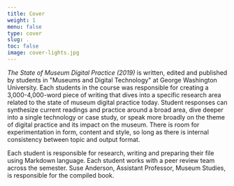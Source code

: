 ```yaml
---
title: Cover
weight: 1
menu: false
type: cover
slug: .
toc: false
image: cover-lights.jpg
---
```


*The State of Museum Digital Practice (2019)* is written, edited and published by students in "Museums and Digital Technology" at George Washington University. Each students in the course was responsible for creating a 3,000-4,000-word piece of writing that dives into a specific research area related to the state of museum digital practice today. Student responses can synthesize current readings and practice around a broad area, dive deeper into a single technology or case study, or speak more broadly on the theme of digital practice and its impact on the museum. There is room for experimentation in form, content and style, so long as there is internal consistency between topic and output format.

Each student is responsible for research, writing and preparing their file using Markdown language. Each student works with a peer review team across the semester. Suse Anderson, Assistant Professor, Museum Studies, is responsible for the compiled book.
